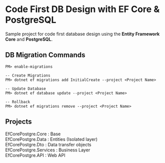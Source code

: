 # Code First DB Design with EF Core &amp; PostgreSQL

Sample project for code first database design using the **Entity Framework Core** and **PostgreSQL**.

## DB Migration Commands

``` shell
PM> enable-migrations

-- Create Migrations
PM> dotnet ef migrations add InitialCreate --project <Project Name>

-- Update Database
PM> dotnet ef database update --project <Project Name>

-- Rollback
PM> dotnet ef migrations remove --project <Project Name>
```
## Projects

EfCorePostgre.Core      : Base                      <br>
EfCorePostgre.Data      : Entities (Isolated layer) <br>
EfCorePostgre.Dto       : Data transfer objects     <br>
EfCorePostgre.Services  : Business Layer            <br>
EfCorePostgre.API       : Web API                   <br>
